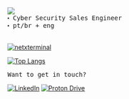 <div align="left">
  <samp>
    <img src="https://readme-typing-svg.demolab.com?font=Fira+Code&size=15&pause=1000&color=8D8D8D&width=435&lines=%3E+whoami"> <br>
    ⬝ Cyber Security Sales Engineer <br>
    ⬝ pt/br + eng <br>
  </samp>
  
  <br>

[![netxterminal](https://img.shields.io/badge/netXterminal-7600bc?style=for-the-badge&logoColor=white)](https://netxterminal.com)
<br>

[![Top Langs](https://github-readme-stats.vercel.app/api/top-langs/?username=gabcarvalhaes&theme=radical&layout=compact)](https://github.com/anuraghazra/github-readme-stats)
<br>

<samp> Want to get in touch? </samp>

[![LinkedIn](https://img.shields.io/badge/Linkedin-%230077B5.svg?style=Flat&logo=Linkedin&logoColor=white)](https://www.linkedin.com/in/gabrielcarvalhaes10/)
[![Proton Drive](https://img.shields.io/badge/Proton%20Mail-6d4aff?style=Flat&logo=proton%20drive&logoColor=white)](mailto:gabriel.carvalhaes@pm.me)
